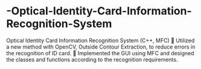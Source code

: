 # -Optical-Identity-Card-Information-Recognition-System

  Optical Identity Card Information Recognition System (C++, MFC)
	Utilized a new method with OpenCV, Outside Contour Extraction, to reduce errors in the recognition of ID card.
	Implemented the GUI using MFC and designed the classes and functions according to the recognition requirements. 

  
